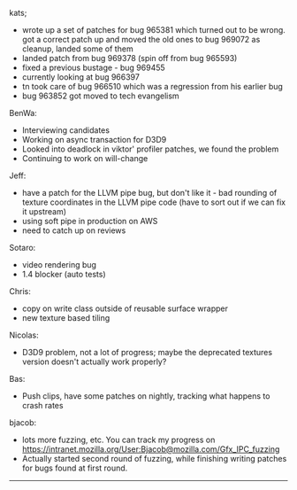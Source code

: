 kats;
* wrote up a set of patches for bug 965381 which turned out to be wrong. got a correct patch up and moved the old ones to bug 969072 as cleanup, landed some of them
* landed patch from bug 969378 (spin off from bug 965593)
* fixed a previous bustage - bug 969455
* currently looking at bug 966397
* tn took care of bug 966510 which was a regression from his earlier bug
* bug 963852 got moved to tech evangelism

BenWa:
* Interviewing candidates
* Working on async transaction for D3D9
* Looked into deadlock in viktor' profiler patches, we found the problem
* Continuing to work on will-change

Jeff:
* have a patch for the LLVM pipe bug, but don't like it - bad rounding of texture coordinates in the LLVM pipe code (have to sort out if we can fix it upstream)
* using soft pipe in production on AWS
* need to catch up on reviews

Sotaro:
* video rendering bug
* 1.4 blocker (auto tests)

Chris:
* copy on write class outside of reusable surface wrapper
* new texture based tiling

Nicolas:
* D3D9 problem, not a lot of progress; maybe the deprecated textures version doesn't actually work properly?

Bas:
* Push clips, have some patches on nightly, tracking what happens to crash rates

bjacob:
* lots more fuzzing, etc. You can track my progress on https://intranet.mozilla.org/User:Bjacob@mozilla.com/Gfx_IPC_fuzzing
* Actually started second round of fuzzing, while finishing writing patches for bugs found at first round.

________________


